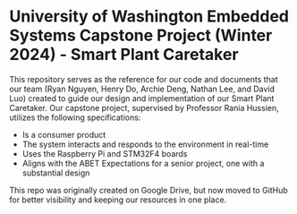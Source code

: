 # University of Washington Embedded Systems Capstone Project (Winter 2024) - Smart Plant Caretaker

This repository serves as the reference for our code and documents that our team (Ryan Nguyen, Henry Do, Archie Deng, Nathan Lee, and David Luo) created to guide our design and implementation of our Smart Plant Caretaker. Our capstone project, supervised by Professor Rania Hussien, utilizes the following specifications:

- Is a consumer product
- The system interacts and responds to the environment in real-time
- Uses the Raspberry Pi and STM32F4 boards
- Aligns with the ABET Expectations for a senior project, one with a substantial design

This repo was originally created on Google Drive, but now moved to GitHub for better visibility and keeping our resources in one place.
